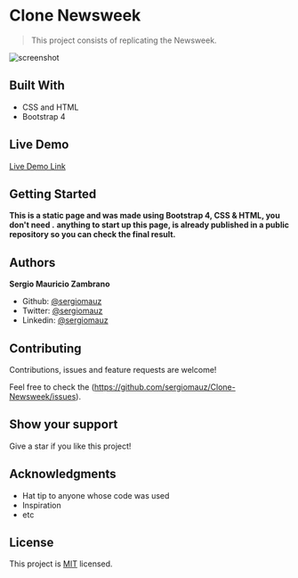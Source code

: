 # Clone Newsweek

> This project consists of replicating the Newsweek.

![screenshot](https://user-images.githubusercontent.com/36812672/74794853-661b7600-5292-11ea-9839-327eb43bb7d6.png)

## Built With

- CSS and HTML
- Bootstrap 4

## Live Demo

[Live Demo Link](http://beta.szetapp.com/Clone-Newsweek/index.html)


## Getting Started

**This is a static page and was made using  Bootstrap 4, CSS & HTML, you don't need .**
**anything to start up this page, is already published in a public repository so you can check the final result.**


## Authors

**Sergio Mauricio Zambrano**

- Github: [@sergiomauz](https://github.com/sergiomauz)
- Twitter: [@sergiomauz](https://twitter.com/sergiomauz)
- Linkedin: [@sergiomauz](https://www.linkedin.com/in/sergiomauz)

## Contributing

Contributions, issues and feature requests are welcome!

Feel free to check the (https://github.com/sergiomauz/Clone-Newsweek/issues).

## Show your support

Give a star if you like this project!

## Acknowledgments

- Hat tip to anyone whose code was used
- Inspiration
- etc

## License

This project is [MIT](LICENSE) licensed.